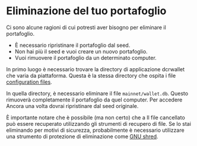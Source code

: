# <i class="fa fa-hdd-o"></i> Eliminazione del tuo portafoglio

Ci sono alcune ragioni di cui potresti aver bisogno  per eliminare il portafoglio.

* È necessario ripristinare il portafoglio dal seed.
* Non hai più il seed e vuoi creare un nuovo portafoglio.
* Vuoi rimuovere il portafoglio da un determinato computer.

In primo luogo è necessario trovare la directory di applicazione dcrwallet che varia da piattaforma.
Questa è la stessa directory che ospita i file [configuration files](/getting-started/startup-basics.md#configuration-files).

In quella directory, è necessario eliminare il file `mainnet/wallet.db`.
Questo rimuoverà completamente il portafoglio da quel computer. Per accedere
Ancora una volta dovrai ripristinare dal seed originale.

È importante notare che è possibile (ma non certo) che a
Il file cancellato può essere recuperato utilizzando gli strumenti di recupero di file. Se lo stai
eliminando  per motivi di sicurezza, probabilmente è necessario utilizzare una strumento di  protezione
 di eliminazione come
[GNU shred](https://www.gnu.org/software/coreutils/manual/html_node/shred-invocation.html).


